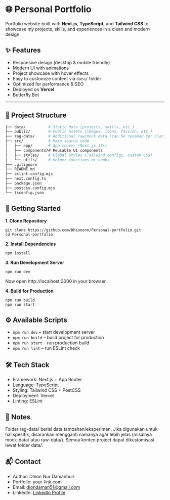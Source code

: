 # 🌐 Personal Portfolio

Portfolio website built with **Next.js**, **TypeScript**, and **Tailwind CSS** to showcase my projects, skills, and experiences in a clean and modern design.

## ✨ Features
- Responsive design (desktop & mobile friendly)
- Modern UI with animations
- Project showcase with hover effects
- Easy to customize content via `data/` folder
- Optimized for performance & SEO
- Deployed on **Vercel**
- Butterfly Bot

---

## 📂 Project Structure

```bash
├── data/          # Static data (projects, skills, etc.)
├── public/        # Public assets (images, icons, favicon, etc.)
├── rag-data/      # Additional raw/mock data (can be renamed for clarity)
├── src/           # Main source code
│   ├── app/       # App router (Next.js 13+)
│   ├── components/# Reusable UI components
│   ├── styles/    # Global styles (Tailwind configs, custom CSS)
│   └── utils/     # Helper functions or hooks
├── .gitignore
├── README.md
├── eslint.config.mjs
├── next.config.ts
├── package.json
├── postcss.config.mjs
└── tsconfig.json
```

## 🚀 Getting Started

**1. Clone Repository**
```
git clone https://github.com/Dhiooonn/Personal-portfolio.git
cd Personal-portfolio
```

**2. Install Dependencies**
```
npm install
```

**3. Run Development Server**
```
npm run dev
```
Now open http://localhost:3000 in your browser.

**4. Build for Production**
```
npm run build
npm run start
```

## ⚙️ Available Scripts
-  ``` npm run dev ``` – start development server
- ``` npm run build ``` – build project for production
- ``` npm run start ``` – run production build
- ``` npm run lint ``` – run ESLint check


## 🛠️ Tech Stack
- Framework: Next.js + App Router
- Language: TypeScript
- Styling: Tailwind CSS + PostCSS
- Deployment: Vercel
- Linting: ESLint
  

## 📖 Notes
Folder rag-data/ berisi data tambahan/eksperimen. Jika digunakan untuk hal spesifik, disarankan mengganti namanya agar lebih jelas (misalnya mock-data/ atau raw-data/).
Semua konten project dapat dikustomisasi lewat folder data/.


## 📬 Contact
- Author: Dhion Nur Damanhuri
- Portfolio: your-link.com
- Email: diondaman51@gmail.com
- LinkedIn: [LinkedIn Profile](https://www.linkedin.com/in/dhion-nur-damanhuri-2bb863275/)

